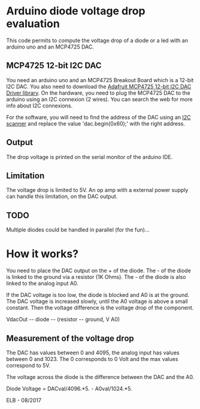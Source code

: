 # Arduino diode voltage drop evaluation
This code permits to compute the voltage drop of a diode or a led with an arduino uno and an MCP4725 DAC.

## MCP4725 12-bit I2C DAC
You need an arduino uno and an MCP4725 Breakout Board which is a 12-bit I2C DAC.
You also need to download the [Adafruit MCP4725 12-bit I2C DAC Driver library](https://github.com/adafruit/Adafruit_MCP4725 "Adafruit MCP4725 library").
On the hardware, you need to plug the MCP4725 DAC to the arduino using an I2C connexion (2 wires).
You can search the web for more info about I2C connexions.

For the software, you will need to find the address of the DAC using an [I2C scanner](http://playground.arduino.cc/Main/I2cScanner "I2C scanner") and replace the value 'dac.begin(0x60);' with the right address.

## Output
The drop voltage is printed on the serial monitor of the arduino IDE.

## Limitation
The voltage drop is limited to 5V. 
An op amp with a external power supply can handle this limitation, on the DAC output.

## TODO
Multiple diodes could be handled in parallel (for the fun)...

# How it works?
You need to place the DAC output on the + of the diode. 
The - of the diode is linked to the ground via a resistor (1K Ohms). 
The - of the diode is also linked to the analog input A0.

If the DAC voltage is too low, the diode is blocked and A0 is at the ground.
The DAC voltage is increased slowly, until the A0 voltage is above a small constant.
Then the voltage difference is the voltage drop of the component.

VdacOut -- diode -- (resistor -- ground, V A0) 

## Measurement of the voltage drop
The DAC has values between 0 and 4095, the analog input has values between 0 and 1023.
The 0 corresponds to 0 Volt and the max values correspond to 5V.

The voltage across the diode is the difference between the DAC and the A0.

Diode Voltage = DACval/4096.*5. - A0val/1024.*5.


ELB - 08/2017 


